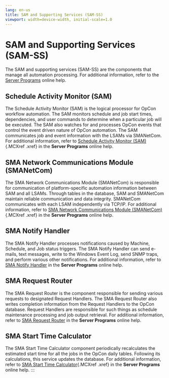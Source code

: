 ```yaml
---
lang: en-us
title: SAM and Supporting Services (SAM-SS)
viewport: width=device-width, initial-scale=1.0
---
```


#  SAM and Supporting Services (SAM-SS)

The SAM and supporting services (SAM-SS) are the components that manage
all automation processing. For additional information, refer to the
[Server Programs](../Server-Programs/Introduction.md) online help.

## Schedule Activity Monitor (SAM)

The Schedule Activity Monitor (SAM) is the logical processor for
OpCon workflow automation. The SAM monitors
schedule and job start times, dependencies, and user commands to
determine when a particular job will be executed. The SAM also watches
for and processes OpCon events that control
the event driven nature of OpCon automation.
The SAM communicates job and event information with the LSAMs via
SMANetCom. For additional information, refer to [Schedule Activity Monitor
(SAM)](../Server-Programs/Schedule-Activity-Monitor.md){.MCXref
.xref} in the **Server Programs** online help.

## SMA Network Communications Module (SMANetCom)

The SMA Network Communications Module (SMANetCom) is responsible for
communication of platform-specific automation information between SAM
and all LSAMs. Through tables in the database, SAM and SMANetCom
maintain reliable communication and data integrity. SMANetCom
communicates with each LSAM independently via TCP/IP. For additional
information, refer to [SMA Network Communications Module (SMANetCom)](../Server-Programs/SMA-Network-Communications-Module.md){.MCXref
.xref} in the **Server Programs** online help.

## SMA Notify Handler

The SMA Notify Handler processes notifications caused by Machine,
Schedule, and Job status triggers. The SMA Notify Handler can send
e-mails, text messages, write to the Windows Event Log, send SNMP traps,
and perform various other notifications. For additional information,
refer to [SMA Notify Handler](../Server-Programs/SMA-Notify-Handler.md)
in the **Server Programs** online help.

## SMA Request Router

The SMA Request Router is the component responsible for sending various
requests to designated Request Handlers. The SMA Request Router also
writes completion information from the Request Handlers to the
OpCon database. Request Handlers are
responsible for such things as schedule maintenance processing and job
output retrieval. For additional information, refer to [SMA Request Router](../Server-Programs/SMA-Request-Router.md)
in the **Server Programs** online help.

## SMA Start Time Calculator

The SMA Start Time Calculator component periodically recalculates the
estimated start time for all the jobs in the
OpCon daily tables. Following its
calculations, this service updates the database. For additional
information, refer to [SMA Start Time Calculator](../Server-Programs/SMA-Start-Time-Calculator.md){.MCXref
.xref} in the **Server Programs** online help.
:::

 

